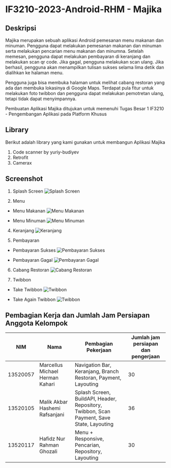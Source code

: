 # IF3210-2023-Android-RHM - Majika

## Deskripsi

Majika merupakan sebuah aplikasi Android pemesanan menu makanan dan minuman. Pengguna dapat melakukan pemesanan makanan dan minuman serta melakukan pencarian menu makanan dan minumna. Setelah memesan, pengguna dapat melakukan pembayaran di keranjang dan melakukan scan qr code. Jika gagal, pengguna melakukan scan ulang. Jika berhasil, pengguna akan menampilkan tulisan sukses selama lima detik dan dialihkan ke halaman menu.

Pengguna juga bisa membuka halaman untuk melihat cabang restoran yang ada dan membuka lokasinya di Google Maps. Terdapat pula fitur untuk melakukan foto twibbon dan pengguna dapat melakukan pemotretan ulang, tetapi tidak dapat menyimpannya.

Pembuatan Aplikasi Majika ditujukan untuk memenuhi Tugas Besar 1 IF3210 - Pengembangan Aplikasi pada Platform Khusus

## Library

Berikut adalah library yang kami gunakan untuk membangun Aplikasi Majika

1. Code scanner by yuriy-budiyev
2. Retrofit
3. Camerax

## Screenshot

1. Splash Screen
   ![Splash Screen](./screenshot/splash_screen.jpg)

2. Menu

- Menu Makanan
  ![Menu Makanan](./screenshot/menu_makanan_suhu.png)

- Menu Minuman
  ![Menu Minuman](./screenshot/menu_minuman_suhu.png)

4. Keranjang
   ![Keranjang](./screenshot/keranjang.jpg)

5. Pembayaran

- Pembayaran Sukses
  ![Pembayaran Sukses](./screenshot/pembayaran_sukses.jpg)

- Pembayaran Gagal
  ![Pembayaran Gagal](./screenshot/pembayaran_gagal.jpg)

6. Cabang Restoran
   ![Cabang Restoran](./screenshot/cabang_restoran.jpg)

7. Twibbon

- Take Twibbon
  ![Twibbon](./screenshot/twibbon.jpg)

- Take Again Twibbon
  ![Twibbon](./screenshot/twibbon_take_again.jpg)

## Pembagian Kerja dan Jumlah Jam Persiapan Anggota Kelompok

| NIM      | Nama                            | Pembagian Pekerjaan                                                                       | Jumlah jam persiapan dan pengerjaan |
| -------- | ------------------------------- | ----------------------------------------------------------------------------------------- | ----------------------------------- |
| 13520057 | Marcellus Michael Herman Kahari | Navigation Bar, Keranjang, Branch Restoran, Payment, Layouting                            | 30                                  |
| 13520105 | Malik Akbar Hashemi Rafsanjani  | Splash Screen, BuildAPI, Header, Repository, Twibbon, Scan Payment, Save State, Layouting | 36                                  |
| 13520117 | Hafidz Nur Rahman Ghozali       | Menu + Responsive, Pencarian, Repository, Layouting                                       | 30                                  |
